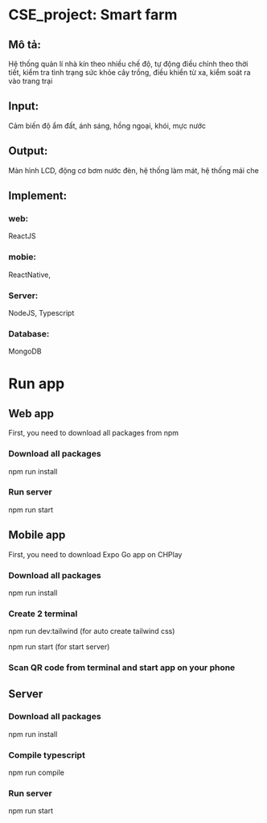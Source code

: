 # CSE_project: Smart farm
## Mô tả: 
Hệ thống quản lí nhà kín theo nhiều chế độ, tự động điều chỉnh theo thời tiết, kiểm  tra tình trạng sức khỏe cây trồng, điều khiển từ xa, kiểm soát ra vào trang trại
## Input: 
Cảm biến độ ẩm đất, ánh sáng, hồng ngoại, khói, mực nước
## Output: 
Màn hình LCD, động cơ bơm nước đèn, hệ thống làm mát, hệ thống mái che
## Implement: 
### web: 
ReactJS
### mobie: 
ReactNative, 
### Server: 
NodeJS, Typescript
### Database: 
MongoDB
# Run app
## Web app
First, you need to download all packages from npm
### Download all packages
npm run install
### Run server
npm run start
## Mobile app
First, you need to download Expo Go app on CHPlay
### Download all packages
npm run install
### Create 2 terminal
npm run dev:tailwind (for auto create tailwind css)

npm run start (for start server)
### Scan QR code from terminal and start app on your phone
## Server
### Download all packages
npm run install
### Compile typescript
npm run compile
### Run server
npm run start

